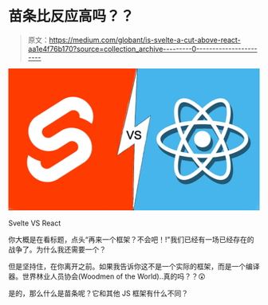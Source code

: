 # 苗条比反应高吗？？

> 原文：<https://medium.com/globant/is-svelte-a-cut-above-react-aa1e4f76b170?source=collection_archive---------0----------------------->

![](img/38e21b30130a108b7c148c4aca564791.png)

Svelte VS React

你大概是在看标题，点头“再来一个框架？不会吧！!"我们已经有一场已经存在的战争了。为什么我还需要一个？

但是坚持住，在你离开之前。如果我告诉你这不是一个实际的框架，而是一个编译器。世界林业人员协会(Woodmen of the World)..真的吗？？😲

是的，那么什么是苗条呢？它和其他 JS 框架有什么不同？